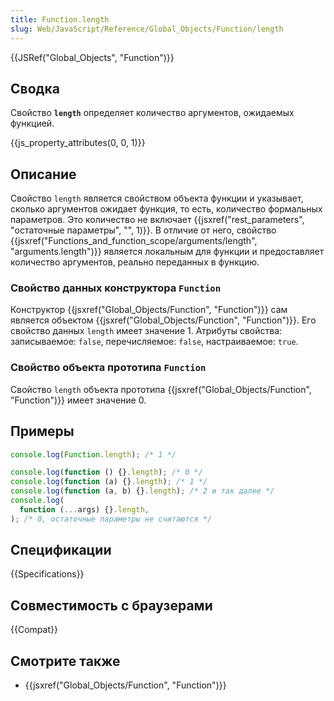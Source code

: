 ```yaml
---
title: Function.length
slug: Web/JavaScript/Reference/Global_Objects/Function/length
---
```


{{JSRef("Global_Objects", "Function")}}

## Сводка

Свойство **`length`** определяет количество аргументов, ожидаемых функцией.

{{js_property_attributes(0, 0, 1)}}

## Описание

Свойство `length` является свойством объекта функции и указывает, сколько аргументов ожидает функция, то есть, количество формальных параметров. Это количество не включает {{jsxref("rest_parameters", "остаточные параметры", "", 1)}}. В отличие от него, свойство {{jsxref("Functions_and_function_scope/arguments/length", "arguments.length")}} является локальным для функции и предоставляет количество аргументов, реально переданных в функцию.

### Свойство данных конструктора `Function`

Конструктор {{jsxref("Global_Objects/Function", "Function")}} сам является объектом {{jsxref("Global_Objects/Function", "Function")}}. Его свойство данных `length` имеет значение 1. Атрибуты свойства: записываемое: `false`, перечисляемое: `false`, настраиваемое: `true`.

### Свойство объекта прототипа `Function`

Свойство `length` объекта прототипа {{jsxref("Global_Objects/Function", "Function")}} имеет значение 0.

## Примеры

```js
console.log(Function.length); /* 1 */

console.log(function () {}.length); /* 0 */
console.log(function (a) {}.length); /* 1 */
console.log(function (a, b) {}.length); /* 2 и так далее */
console.log(
  function (...args) {}.length,
); /* 0, остаточные параметры не считаются */
```

## Спецификации

{{Specifications}}

## Совместимость с браузерами

{{Compat}}

## Смотрите также

- {{jsxref("Global_Objects/Function", "Function")}}
